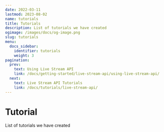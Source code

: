 ```yaml
---
date: 2022-03-11
lastmod: 2023-08-02
name: tutorials
title: Tutorials
description: List of tutorials we have created
ogimage: /images/docs/og-image.png
slug: tutorials
menu:
  docs_sidebar:
    identifier: tutorials
    weight: 3
pagination:
  prev:
    text: Using Live Stream API
    link: /docs/getting-started/live-stream-api/using-live-stream-api/
  next:
    text: Live Stream API Tutorials
    link: /docs/tutorials/live-stream-api/
---
```


# Tutorial

List of tutorials we have created